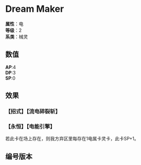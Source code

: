 <script setup>
let list = [
    { number: "SP01-009", url: "/packs/SP01" }
]
</script>

# Dream Maker

**属性**：电<br>
**等级**：2<br>
**系类**：械灵

## 数值

**AP**:4<br>
**DP**:3<br>
**SP**:0

## 效果

### 【招式】【流电碎裂斩】

### 【永恒】【电能引擎】

若此卡在场上存在，则我方弃区里每存在1电属卡灵卡，此卡SP+1。

## 编号版本

<CardNumberBox :list="list"/>